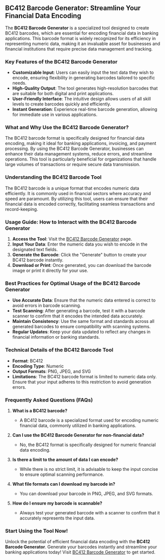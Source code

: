 ## BC412 Barcode Generator: Streamline Your Financial Data Encoding

The **BC412 Barcode Generator** is a specialized tool designed to create BC412 barcodes, which are essential for encoding financial data in banking applications. This barcode format is widely recognized for its efficiency in representing numeric data, making it an invaluable asset for businesses and financial institutions that require precise data management and tracking.

### Key Features of the BC412 Barcode Generator

- **Customizable Input**: Users can easily input the text data they wish to encode, ensuring flexibility in generating barcodes tailored to specific needs.
- **High-Quality Output**: The tool generates high-resolution barcodes that are suitable for both digital and print applications.
- **User-Friendly Interface**: The intuitive design allows users of all skill levels to create barcodes quickly and efficiently.
- **Instant Generation**: Experience real-time barcode generation, allowing for immediate use in various applications.

### What and Why Use the BC412 Barcode Generator?

The BC412 barcode format is specifically designed for financial data encoding, making it ideal for banking applications, invoicing, and payment processing. By using the BC412 Barcode Generator, businesses can enhance their data management systems, reduce errors, and streamline operations. This tool is particularly beneficial for organizations that handle large volumes of transactions or require secure data transmission.

### Understanding the BC412 Barcode Tool

The BC412 barcode is a unique format that encodes numeric data efficiently. It is commonly used in financial sectors where accuracy and speed are paramount. By utilizing this tool, users can ensure that their financial data is encoded correctly, facilitating seamless transactions and record-keeping.

### Usage Guide: How to Interact with the BC412 Barcode Generator

1. **Access the Tool**: Visit the [BC412 Barcode Generator](https://www.inayam.co/barcode/bc412) page.
2. **Input Your Data**: Enter the numeric data you wish to encode in the designated text fields.
3. **Generate the Barcode**: Click the "Generate" button to create your BC412 barcode instantly.
4. **Download or Print**: Once generated, you can download the barcode image or print it directly for your use.

### Best Practices for Optimal Usage of the BC412 Barcode Generator

- **Use Accurate Data**: Ensure that the numeric data entered is correct to avoid errors in barcode scanning.
- **Test Scanning**: After generating a barcode, test it with a barcode scanner to confirm that it encodes the intended data accurately.
- **Maintain Consistency**: Use the same format and standards across all generated barcodes to ensure compatibility with scanning systems.
- **Regular Updates**: Keep your data updated to reflect any changes in financial information or banking standards.

### Technical Details of the BC412 Barcode Tool

- **Format**: BC412
- **Encoding Type**: Numeric
- **Output Formats**: PNG, JPEG, and SVG
- **Limitations**: The BC412 barcode format is limited to numeric data only. Ensure that your input adheres to this restriction to avoid generation errors.

### Frequently Asked Questions (FAQs)

1. **What is a BC412 barcode?**
   - A BC412 barcode is a specialized format used for encoding numeric financial data, commonly utilized in banking applications.

2. **Can I use the BC412 Barcode Generator for non-financial data?**
   - No, the BC412 format is specifically designed for numeric financial data encoding.

3. **Is there a limit to the amount of data I can encode?**
   - While there is no strict limit, it is advisable to keep the input concise to ensure optimal scanning performance.

4. **What file formats can I download my barcode in?**
   - You can download your barcode in PNG, JPEG, and SVG formats.

5. **How do I ensure my barcode is scannable?**
   - Always test your generated barcode with a scanner to confirm that it accurately represents the input data.

### Start Using the Tool Now!

Unlock the potential of efficient financial data encoding with the **BC412 Barcode Generator**. Generate your barcodes instantly and streamline your banking applications today! Visit [BC412 Barcode Generator](https://www.inayam.co/barcode/bc412) to get started.